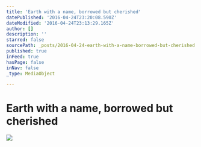 ```yaml
---
title: 'Earth with a name, borrowed but cherished'
datePublished: '2016-04-24T23:20:08.590Z'
dateModified: '2016-04-24T23:13:29.165Z'
author: []
description: ''
starred: false
sourcePath: _posts/2016-04-24-earth-with-a-name-borrowed-but-cherished.md
published: true
inFeed: true
hasPage: false
inNav: false
_type: MediaObject

---
```

# Earth with a name, borrowed but cherished
![](https://the-grid-user-content.s3-us-west-2.amazonaws.com/6b831825-3c80-4701-ad60-78a80e40e919.jpg)